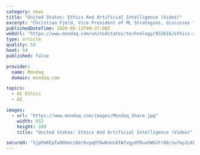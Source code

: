 ```yaml
---
category: news
title: "United States: Ethics And Artificial Intelligence (Video)"
excerpt: "Christian Fjeld, Vice President of ML Strategies, discusses the possibility of future legislation addressing ethical considerations surrounding artificial intelligence."
publishedDateTime: 2020-05-13T09:37:00Z
webUrl: "https://www.mondaq.com/unitedstates/technology/932616/ethics-and-artificial-intelligence-video"
type: article
quality: 54
heat: 54
published: false

provider:
  name: Mondaq
  domain: mondaq.com

topics:
  - AI Ethics
  - AI

images:
  - url: "https://www.mondaq.com/images/Mondaq_Share.jpg"
    width: 552
    height: 289
    title: "United States: Ethics And Artificial Intelligence (Video)"

secured: "SjpPmKEpFwOOGmziBar6vpqOT8wKoUs8IW7vgydfDuaSWGzFr88/su7ep1LKLWGtYL2468FTPJDKFyYUkSsEvg1z3FCWaoWPyTqsHSNdhePbDfMmcdjFKrUlFKtnYN8xleWcDyj10Dc0HLY4H6q/vnwFIhYAzlmbycovWr+wUgNQHxBArPpQhBk1ADlaYJyGvY0/UMB/7JLwM3ynvKqbcanu/Z+JQWMr1qdorZRxXq6L6OgY2u1U9+1cQfR8tdc4O3iWsrbWMsjdCKm9kuMDA+x3svVhHfV1AvKuR4nSjT+WwDlx9PLr/gLC7eDRP8Br;G56mOU6HVmF17DumLUd6qA=="
---
```


